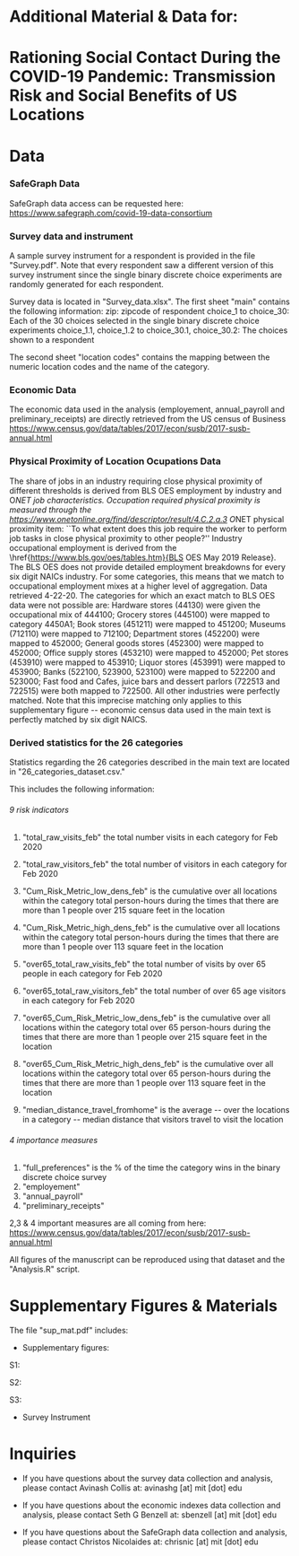 # Additional Material & Data for: 

# Rationing Social Contact During the COVID-19 Pandemic: Transmission Risk and Social Benefits of US Locations

# Data 

### SafeGraph Data 

SafeGraph data access can be requested here: https://www.safegraph.com/covid-19-data-consortium

### Survey data and instrument

A sample survey instrument for a respondent is provided in the file "Survey.pdf". Note that every respondent saw a different version of this survey instrument since the single binary discrete choice experiments are randomly generated for each respondent.

Survey data is located in "Survey_data.xlsx". The first sheet "main" contains the following information:
zip: zipcode of respondent
choice_1 to choice_30: Each of the 30 choices selected in the single binary discrete choice experiments
choice_1.1, choice_1.2 to choice_30.1, choice_30.2: The choices shown to a respondent

The second sheet "location codes" contains the mapping between the numeric location codes and the name of the category.

### Economic Data

The economic data used in the analysis (employement, annual_payroll and preliminary_receipts) are directly retrieved from the US census of Business https://www.census.gov/data/tables/2017/econ/susb/2017-susb-annual.html

### Physical Proximity of Location Ocupations Data

The share of jobs in an industry requiring close physical proximity of different thresholds is derived from BLS OES employment by industry and O*NET job characteristics. Occupation required physical proximity is measured through the https://www.onetonline.org/find/descriptor/result/4.C.2.a.3 O*NET physical proximity item: ``To what extent does this job require the worker to perform job tasks in close physical proximity to other people?'' Industry occupational employment is derived from the \href{https://www.bls.gov/oes/tables.htm}{BLS OES May 2019 Release}. The BLS OES does not provide detailed employment breakdowns for every six digit NAICs industry.  For some categories, this means that we match to occupational employment mixes at a higher level of aggregation. Data retrieved 4-22-20. The categories for which an exact match to BLS OES data were not possible are: Hardware stores (44130) were given the occupational mix of 444100; Grocery stores (445100) were mapped to category 4450A1; Book stores (451211) were mapped to 451200; Museums (712110) were mapped to 712100; Department stores (452200) were mapped to 452000; General goods stores (452300) were mapped to 452000; Office supply stores (453210) were mapped to 452000; Pet stores (453910) were mapped to 453910; Liquor stores (453991) were mapped to 453900; Banks (522100, 523900, 523100) were mapped to 522200 and 523000; Fast food and Cafes, juice bars and dessert parlors (722513 and 722515) were both mapped to 722500. All other industries were perfectly matched. Note that this imprecise matching only applies to this supplementary figure -- economic census data used in the main text is perfectly matched by six digit NAICS. 

### Derived statistics for the 26 categories 

Statistics regarding the 26 categories described in the main text are located in "26_categories_dataset.csv."

This includes the following information:

###### 9 risk indicators 

1. "total_raw_visits_feb" the total number visits in each category for Feb 2020
2. "total_raw_visitors_feb" the total number of visitors in each category for Feb 2020
3.  "Cum_Risk_Metric_low_dens_feb" is the cumulative over all locations within the category total person-hours during the times that there are more than 1 people over 215 square feet in the location
4. "Cum_Risk_Metric_high_dens_feb" is the cumulative over all locations within the category total person-hours during the times that there are more than 1 people over 113 square feet in the location

5. "over65_total_raw_visits_feb" the total number of visits by over 65 people in each category for Feb 2020 
6. "over65_total_raw_visitors_feb" the total number of over 65 age visitors in each category for Feb 2020
7. "over65_Cum_Risk_Metric_low_dens_feb" is the cumulative over all locations within the category total over 65 person-hours during the times that there are more than 1 people over 215 square feet in the location
8. "over65_Cum_Risk_Metric_high_dens_feb" is the cumulative over all locations within the category total over 65 person-hours during the times that there are more than 1 people over 113 square feet in the location

9. "median_distance_travel_fromhome" is the average -- over the locations in a category -- median distance that visitors travel to visit the location

###### 4 importance measures

1. "full_preferences" is the % of the time the category wins in the binary discrete choice survey
2. "employement"
3. "annual_payroll"
4. "preliminary_receipts"

2,3 & 4 important measures are all coming from here: https://www.census.gov/data/tables/2017/econ/susb/2017-susb-annual.html

All figures of the manuscript can be reproduced using that dataset and the "Analysis.R" script.  


# Supplementary Figures & Materials

The file "sup_mat.pdf" includes:

- Supplementary figures:

S1:

S2:

S3:

- Survey Instrument


# Inquiries

- If you have questions about the survey data collection and analysis, please contact Avinash Collis at: avinashg [at] mit [dot] edu

- If you have questions about the economic indexes data collection and analysis, please contact Seth G Benzell at: sbenzell [at] mit [dot] edu

- If you have questions about the SafeGraph data collection and analysis, please contact Christos Nicolaides at: chrisnic [at] mit [dot] edu

